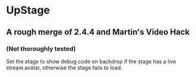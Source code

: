 # UpStage

## A rough merge of 2.4.4 and Martin's Video Hack
### (Not thoroughly tested)

Set the stage to show debug code on backdrop if the stage has a live stream avatar, otherwise the stage fails to load.
